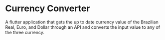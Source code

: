 # Currency Converter

A flutter application that gets the up to date currency value of the Brazilian Real, Euro, and Dollar through an API and converts the input value to any of the three currency.

